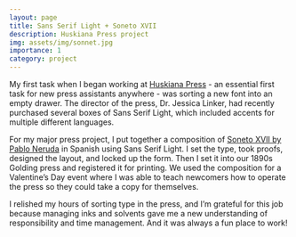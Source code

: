 ```yaml
---
layout: page
title: Sans Serif Light + Soneto XVII
description: Huskiana Press project
img: assets/img/sonnet.jpg
importance: 1
category: project
---
```


My first task when I began working at [Huskiana Press](https://huskianapress.sites.northeastern.edu/) - an essential first task for new press assistants anywhere - was sorting a new font into an empty drawer. The director of the press, Dr. Jessica Linker, had recently purchased several boxes of Sans Serif Light, which included accents for multiple different languages. 

For my major press project, I put together a composition of [Soneto XVII by Pablo Neruda](https://www.poetryfoundation.org/poems/49236/one-hundred-love-sonnets-xvii) in Spanish using Sans Serif Light. I set the type, took proofs, designed the layout, and locked up the form. Then I set it into our 1890s Golding press and registered it for printing. We used the composition for a Valentine’s Day event where I was able to teach newcomers how to operate the press so they could take a copy for themselves.

I relished my hours of sorting type in the press, and I’m grateful for this job because managing inks and solvents gave me a new understanding of responsibility and time management. And it was always a fun place to work!